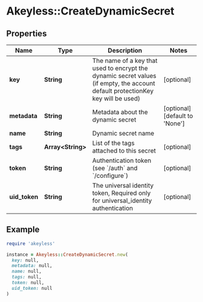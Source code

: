 # Akeyless::CreateDynamicSecret

## Properties

| Name | Type | Description | Notes |
| ---- | ---- | ----------- | ----- |
| **key** | **String** | The name of a key that used to encrypt the dynamic secret values (if empty, the account default protectionKey key will be used) | [optional] |
| **metadata** | **String** | Metadata about the dynamic secret | [optional][default to &#39;None&#39;] |
| **name** | **String** | Dynamic secret name |  |
| **tags** | **Array&lt;String&gt;** | List of the tags attached to this secret | [optional] |
| **token** | **String** | Authentication token (see &#x60;/auth&#x60; and &#x60;/configure&#x60;) | [optional] |
| **uid_token** | **String** | The universal identity token, Required only for universal_identity authentication | [optional] |

## Example

```ruby
require 'akeyless'

instance = Akeyless::CreateDynamicSecret.new(
  key: null,
  metadata: null,
  name: null,
  tags: null,
  token: null,
  uid_token: null
)
```

